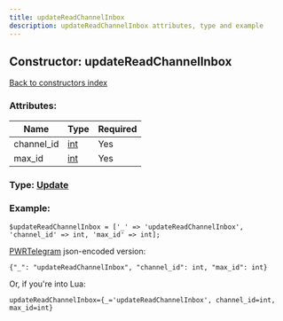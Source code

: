 ```yaml
---
title: updateReadChannelInbox
description: updateReadChannelInbox attributes, type and example
---
```

## Constructor: updateReadChannelInbox  
[Back to constructors index](index.md)



### Attributes:

| Name     |    Type       | Required |
|----------|---------------|----------|
|channel\_id|[int](../types/int.md) | Yes|
|max\_id|[int](../types/int.md) | Yes|



### Type: [Update](../types/Update.md)


### Example:

```
$updateReadChannelInbox = ['_' => 'updateReadChannelInbox', 'channel_id' => int, 'max_id' => int];
```  

[PWRTelegram](https://pwrtelegram.xyz) json-encoded version:

```
{"_": "updateReadChannelInbox", "channel_id": int, "max_id": int}
```


Or, if you're into Lua:  


```
updateReadChannelInbox={_='updateReadChannelInbox', channel_id=int, max_id=int}

```



